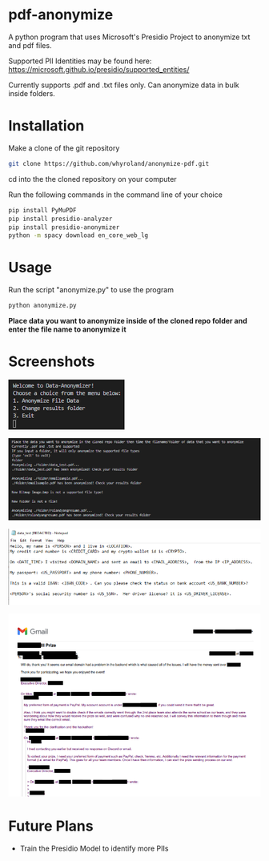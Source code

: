 # pdf-anonymize
A python program that uses Microsoft's Presidio Project to anonymize txt and pdf files.

Supported PII Identities may be found here: https://microsoft.github.io/presidio/supported_entities/

Currently supports .pdf and .txt files only. Can anonymize data in bulk inside folders.

# Installation

Make a clone of the git repository

```bash
git clone https://github.com/whyroland/anonymize-pdf.git
```

cd into the the cloned repository on your computer

Run the following commands in the command line of your choice

```bash
pip install PyMuPDF
pip install presidio-analyzer
pip install presidio-anonymizer
python -m spacy download en_core_web_lg
```

# Usage

Run the script "anonymize.py" to use the program

```bash
python anonymize.py
```

**Place data you want to anonymize inside of the cloned repo folder and enter the file name to anonymize it**

# Screenshots
![menu](img/menu.png)

![bulkexample](img/bulkdata.png)

![txtsample](img/txtsample.png)

![pdfsample](img/emailsample.png)

# Future Plans

- Train the Presidio Model to identify more PIIs
